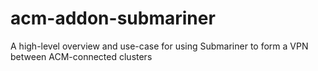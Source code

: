 # acm-addon-submariner
A high-level overview and use-case for using Submariner to form a VPN between ACM-connected clusters
